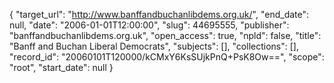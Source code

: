 {
  "target_url": "http://www.banffandbuchanlibdems.org.uk/", 
  "end_date": null, 
  "date": "2006-01-01T12:00:00", 
  "slug": 44695555, 
  "publisher": "banffandbuchanlibdems.org.uk", 
  "open_access": true, 
  "npld": false, 
  "title": "Banff and Buchan Liberal Democrats", 
  "subjects": [], 
  "collections": [], 
  "record_id": "20060101T120000/kCMxY6KsSUjkPnQ+PsK8Ow==", 
  "scope": "root", 
  "start_date": null
}


